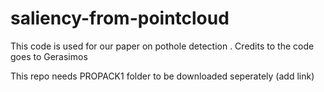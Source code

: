 # saliency-from-pointcloud
This code is used for our paper on pothole detection . Credits to the code goes to Gerasimos

This repo needs PROPACK1 folder to be downloaded seperately (add link)
